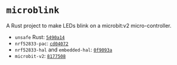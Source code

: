 # `microblink`

A Rust project to make LEDs blink on a microbit:v2 micro-controller.

- `unsafe` Rust: [`5490a14`](https://github.com/charlieroth/microblink/commit/5490a146fa0b9e7468e1af06544d85f682be1d2b)
- `nrf52833-pac`: [`cd04072`](https://github.com/charlieroth/microblink/commit/cd040721f4526758aae8ec2adc73154fde7fbe7a)
- `nrf52833-hal` and `embedded-hal`: [`0f9093a`](https://github.com/charlieroth/microblink/commit/0f9093a0b996e04828692fc862ed854a8f42226e)
- `microbit-v2`: [`8177508`](https://github.com/charlieroth/microblink/commit/81775084c1a0a677959be76791e1a3a62da1e2ae)
